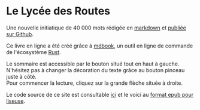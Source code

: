 # Le Lycée des Routes

Une nouvelle initiatique de 40 000 mots rédigée en [markdown](https://fr.wikipedia.org/wiki/Markdown) et [publiée sur Github](https://github.com/Keksoj/lyceedesroutes).

Ce livre en ligne a été créé grâce à [mdbook](https://rust-lang-nursery.github.io/mdBook/index.html),
un outil en ligne de commande de l'écosystème [Rust](https://www.rust-lang.org/).

Le sommaire est accessible par le bouton situé tout en haut à gauche.
N'hésitez pas à changer la décoration du texte grâce au bouton pinceau juste à côté.  
Pour commencer la lecture, cliquez sur la grande flèche située à droite.

Le code source de ce site est consultable [ici](https://github.com/Keksoj/keksoj.github.io) et le voici au [format epub pour liseuse](https://github.com/Keksoj/lyceedesroutes/raw/master/lelyceedesroutes.epub).
